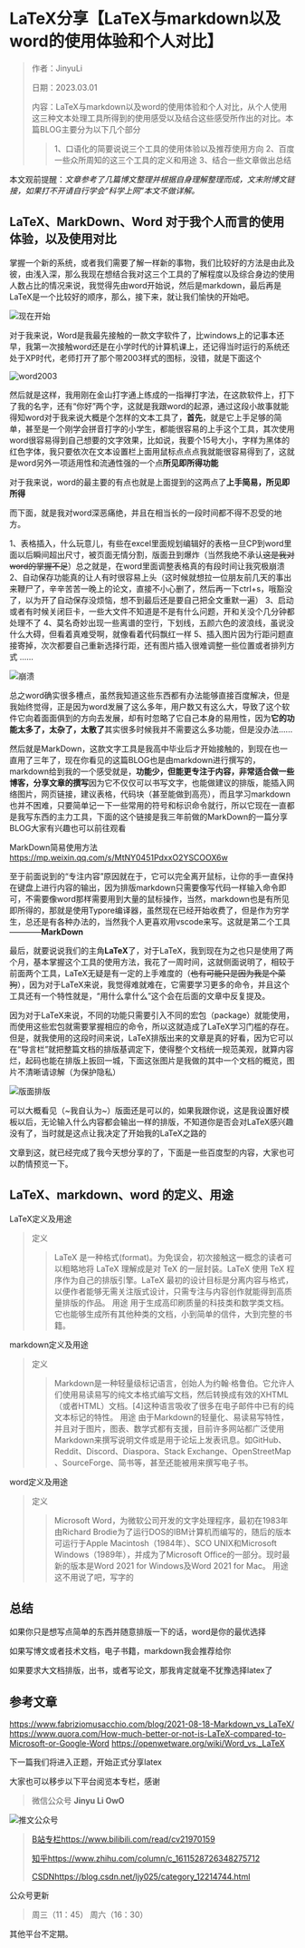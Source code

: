   [//]: // (作者：JinyuLi)
  [//]: // (日期：2023.03.01)
  [//]: // (内容：LaTeX与markdown以及word的使用体验和个人对比)

# LaTeX分享【LaTeX与markdown以及word的使用体验和个人对比】

>作者：JinyuLi
>
>日期：2023.03.01
>
>内容：LaTeX与markdown以及word的使用体验和个人对比，从个人使用这三种文本处理工具所得到的使用感受以及结合这些感受所作出的对比。本篇BLOG主要分为以下几个部分
>>1、口语化的简要说说三个工具的使用体验以及推荐使用方向
>>2、百度一些众所周知的这三个工具的定义和用途
>>3、结合一些文章做出总结

本文观前提醒：*文章参考了几篇博文整理并根据自身理解整理而成，文末附博文链接，如果打不开请自行学会“科学上网”本文不做详解。*

## LaTeX、MarkDown、Word 对于我个人而言的使用体验，以及使用对比

掌握一个新的系统，或者我们需要了解一样新的事物，我们比较好的方法是由此及彼，由浅入深，那么我现在想结合我对这三个工具的了解程度以及综合身边的使用人数占比的情况来说，我觉得先由word开始说，然后是markdown，最后再是LaTeX是一个比较好的顺序，那么，接下来，就让我们愉快的开始吧。

![现在开始](https://th.bing.com/th/id/OIP.S-fzZ-RSdMug9tqk-mYfTwHaHa?pid=ImgDet&rs=1 "现在开始")

对于我来说，Word是我最先接触的一款文字软件了，比windows上的记事本还早，我第一次接触word还是在小学时代的计算机课上，还记得当时运行的系统还处于XP时代，老师打开了那个带2003样式的图标，没错，就是下面这个

![word2003](https://th.bing.com/th/id/R.9be07ee7b692b4f21cabf54e88f6db9e?rik=M9UymIorkD2Npw&pid=ImgRaw&r=0)

然后就是这样，我用刚在金山打字通上练成的一指禅打字法，在这款软件上，打下了我的名字，还有“你好”两个字，这就是我跟word的起源，通过这段小故事就能得知word对于我来说大概是个怎样的文本工具了，**首先**，就是它上手足够的简单，甚至是一个刚学会拼音打字的小学生，都能很容易的上手这个工具，其次使用word很容易得到自己想要的文字效果，比如说，我要个15号大小，字样为黑体的红色字体，我只要依次在文本设置栏上面用鼠标点点点我就能很容易得到了，这就是word另外一项适用性和流通性强的一个点**所见即所得功能**

对于我来说，word的最主要的有点也就是上面提到的这两点了**上手简易，所见即所得**

而下面，就是我对word深恶痛绝，并且在相当长的一段时间都不得不忍受的地方。

1、表格插入，什么玩意儿，有些在excel里面规划编辑好的表格一旦CP到word里面以后瞬间超出尺寸，被页面无情分割，版面丑到爆炸（当然我绝不承认~~这是我对word的掌握不足~~）总之就是，在word里面调整表格真的有段时间让我究极崩溃
2、自动保存功能真的让人有时很容易上头（这时候就想拉一位朋友前几天的事出来鞭尸了，辛辛苦苦一晚上的论文，直接不小心删了，然后再一下ctrl+s，哦豁没了，以为开了自动保存没烦恼，想不到最后还是要自己把全文重默一遍）
3、启动或者有时候关闭巨卡，一些大文件不知道是不是有什么问题，开和关没个几分钟都处理不了
4、莫名奇妙出现一些离谱的空行，下划线，五颜六色的波浪线，虽说没什么大碍，但看着真难受啊，就像看着代码飘红一样
5、插入图片因为行距问题直接寄掉，次次都要自己重新选择行距，还有图片插入很难调整一些位置或者排列方式
......

![崩溃](https://th.bing.com/th/id/R.4f30691d2aec06beb054583884804024?rik=gidKqUn9hoyjkA&riu=http%3a%2f%2fimg.wxcha.com%2ffile%2f201809%2f11%2f8c4ceeb39c.gif&ehk=NscLb14gw3LzBS8nIMAaOYXnEyfn4NIhZ83bbwcblD8%3d&risl=&pid=ImgRaw&r=0)

总之word确实很多槽点，虽然我知道这些东西都有办法能够直接百度解决，但是我始终觉得，正是因为word发展了这么多年，用户数又有这么大，导致了这个软件它向着面面俱到的方向去发展，却有时忽略了它自己本身的易用性，因为**它的功能太多了，太杂了，太散了**其实很多时候我并不需要这么多功能，但是没办法......

然后就是MarkDown，这款文字工具是我高中毕业后才开始接触的，到现在也一直用了三年了，现在你看见的这篇BLOG也是由markdown进行撰写的，markdown给到我的一个感受就是，**功能少，但能更专注于内容，非常适合做一些博客，分享文章的撰写**因为它不仅仅可以书写文字，也能做建议的排版，能插入网络图片，网页链接，建议表格，代码块（甚至能做到高亮），而且学习markdown也并不困难，只要简单记一下一些常用的符号和标识命令就行，所以它现在一直都是我写东西的主力工具，下面的这个链接是我三年前做的MarkDown的一篇分享BLOG大家有兴趣也可以前往观看

MarkDown简易使用方法<https://mp.weixin.qq.com/s/MtNY0451PdxxO2YSCOOX6w>

至于前面说到的“专注内容”原因就在于，它可以完全离开鼠标，让你的手一直保持在键盘上进行内容的输出，因为排版markdown只需要像写代码一样输入命令即可，不需要像word那样需要用到大量的鼠标操作，当然，markdown也是有所见即所得的，那就是使用Typore编译器，虽然现在已经开始收费了，但是作为穷学生，总还是有各种办法的，当然我个人更喜欢用vscode来写。这就是第二个工具————**MarkDown**

最后，就要说说我们的主角**LaTeX**了，对于LaTeX，我到现在为之也只是使用了两个月，基本掌握这个工具的使用方法，我花了一周时间，这就侧面说明了，相较于前面两个工具，LaTeX无疑是有一定的上手难度的（~~也有可能只是因为我是个菜狗~~），因为对于LaTeX来说，我觉得难就难在，它需要学习更多的命令，并且这个工具还有一个特性就是，“用什么拿什么”这个会在后面的文章中反复提及。

因为对于LaTeX来说，不同的功能只需要引入不同的宏包（package）就能使用，而使用这些宏包就需要掌握相应的命令，所以这就造成了LaTeX学习门槛的存在。但是，就我使用的这段时间来说，LaTeX排版出来的文章是真的好看，因为它可以在“导言栏”就把整篇文档的排版基调定下，使得整个文档统一规范美观，就算内容烂，起码也能在排版上扳回一城，下面这张图片是我做的其中一个文档的概览，图片不清晰请谅解（为保护隐私）

![版面排版](https://imgse.com/i/ppP4dhR)

可以大概看见（~我自认为~）版面还是可以的，如果我跟你说，这是我设置好模板以后，无论输入什么内容都会输出一样的排版，不知道你是否会对LaTeX感兴趣没有了，当时就是这点让我决定了开始我的LaTeX之路的

文章到这，就已经完成了我今天想分享的了，下面是一些百度型的内容，大家也可以酌情预览一下。

## LaTeX、markdown、word 的定义、用途

LaTeX定义及用途
>定义
>>LaTeX 是一种格式(format)。为免误会，初次接触这一概念的读者可以粗略地将 LaTeX 理解成是对 TeX 的一层封装。LaTeX 使用 TeX 程序作为自己的排版引擎。LaTeX 最初的设计目标是分离内容与格式，以便作者能够无需关注版式设计，只需专注与内容创作就能得到高质量排版的作品。
>用途
>>用于生成高印刷质量的科技类和数学类文档。它也能够生成所有其他种类的文档，小到简单的信件，大到完整的书籍。

markdown定义及用途
>定义
>>Markdown是一种轻量级标记语言，创始人为约翰·格鲁伯。它允许人们使用易读易写的纯文本格式编写文档，然后转换成有效的XHTML（或者HTML）文档。[4]这种语言吸收了很多在电子邮件中已有的纯文本标记的特性。
>用途
>>由于Markdown的轻量化、易读易写特性，并且对于图片，图表、数学式都有支援，目前许多网站都广泛使用Markdown来撰写说明文件或是用于论坛上发表讯息。如GitHub、Reddit、Discord、Diaspora、Stack Exchange、OpenStreetMap 、SourceForge、简书等，甚至还能被用来撰写电子书。

word定义及用途
>定义
>>Microsoft Word，为微软公司开发的文字处理程序，最初在1983年由Richard Brodie为了运行DOS的IBM计算机而编写的，随后的版本可运行于Apple Macintosh（1984年）、SCO UNIX和Microsoft Windows（1989年），并成为了Microsoft Office的一部分。现时最新的版本是Word 2021 for Windows及Word 2021 for Mac。
>用途
>>这不用说了吧，写字的

## 总结

如果你只是想写点简单的东西并随意排版一下的话，word是你的最优选择

如果写博文或者技术文档，电子书籍，markdown我会推荐给你

如果要求大文档排版，出书，或者写论文，那我肯定就毫不犹豫选择latex了

## 参考文章

<https://www.fabriziomusacchio.com/blog/2021-08-18-Markdown_vs_LaTeX/>
<https://www.quora.com/How-much-better-or-not-is-LaTeX-compared-to-Microsoft-or-Google-Word>
<https://openwetware.org/wiki/Word_vs._LaTeX>

下一篇我们将进入正题，开始正式分享latex

大家也可以移步以下平台阅览本专栏，感谢

>微信公众号 **Jinyu Li OwO**

![推文公众号](https://pic6.58cdn.com.cn/nowater/webim/big/n_v289de6f6b045343b382e79ba62c813913.png "推文平台")

>[B站专栏](https://www.bilibili.com/read/cv21970159)<https://www.bilibili.com/read/cv21970159>
>
>[知乎](https://www.zhihu.com/column/c_1611528726348275712)<https://www.zhihu.com/column/c_1611528726348275712>
>
>[CSDN](https://blog.csdn.net/ljy025/category_12214744.html)<https://blog.csdn.net/ljy025/category_12214744.html>

公众号更新
>周三（11：45） 周六（16：30）

其他平台不定期。
